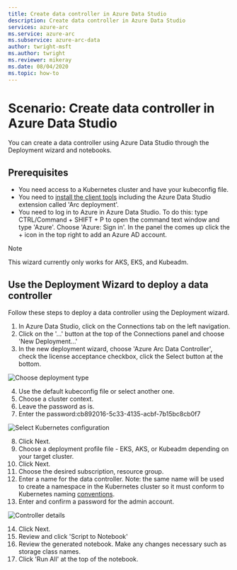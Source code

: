 ```yaml
---
title: Create data controller in Azure Data Studio
description: Create data controller in Azure Data Studio
services: azure-arc
ms.service: azure-arc
ms.subservice: azure-arc-data
author: twright-msft
ms.author: twright
ms.reviewer: mikeray
ms.date: 08/04/2020
ms.topic: how-to
---
```


# Scenario: Create data controller in Azure Data Studio

You can create a data controller using Azure Data Studio through the Deployment wizard and notebooks.

## Prerequisites

- You need access to a Kubernetes cluster and have your kubeconfig file.
- You need to [install the client tools](/scenarios/001-install-client-tools.md) including the Azure Data Studio extension called 'Arc deployment'.
- You need to log in to Azure in Azure Data Studio.  To do this: type CTRL/Command + SHIFT + P to open the command text window and type 'Azure'.  Choose 'Azure: Sign in'.   In the panel the comes up click the + icon in the top right to add an Azure AD account.

> [!NOTE]
>  This wizard currently only works for AKS, EKS, and Kubeadm.

## Use the Deployment Wizard to deploy a data controller

Follow these steps to deploy a data controller using the Deployment wizard.

1) In Azure Data Studio, click on the Connections tab on the left navigation.
2) Click on the '...' button at the top of the Connections panel and choose 'New Deployment...'
3) In the new deployment wizard, choose 'Azure Arc Data Controller', check the license acceptance checkbox, click the Select button at the bottom.

![Choose deployment type](/assets/Step1Select.png)

4) Use the default kubeconfig file or select another one.
5) Choose a cluster context.
6) Leave the password as is.
7) Enter the password:cb892016-5c33-4135-acbf-7b15bc8cb0f7

![Select Kubernetes configuration](/assets/SelectKubeconfig.png)

8) Click Next.
9) Choose a deployment profile file - EKS, AKS, or Kubeadm depending on your target cluster.
10) Click Next.
11) Choose the desired subscription, resource group.
12) Enter a name for the data controller.  Note: the same name will be used to create a namespace in the Kubernetes cluster so it must conform to Kubernetes naming [conventions](https://kubernetes.io/docs/concepts/overview/working-with-objects/names/#names).
13) Enter and confirm a password for the admin account.

![Controller details](/assets/Controllerdetails.png)

14) Click Next.
15) Review and click 'Script to Notebook'
16) Review the generated notebook.  Make any changes necessary such as storage class names.
17) Click 'Run All' at the top of the notebook.
